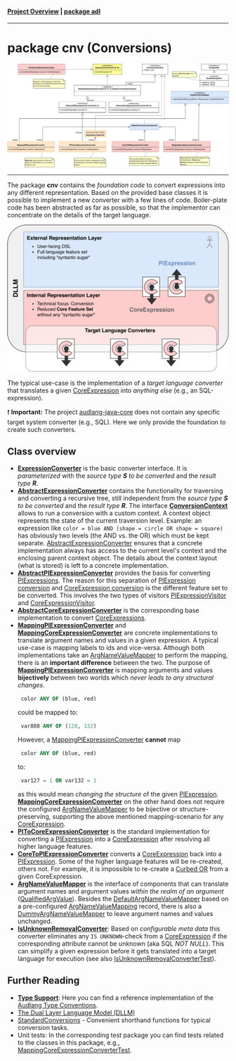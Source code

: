 #### [Project Overview](../../../../../../../README.md) | [package adl](../README.md)
----

# package cnv (Conversions)

![cnv-overview](./cnv-classes.svg)

----

The package **cnv** contains the *foundation code* to convert expressions into any different representation. Based on the provided base classes it is possible to implement a new converter with a few lines of code. Boiler-plate code has been abstracted as far as possible, so that the implementor can concentrate on the details of the target language.

![cnv-overview](./cnv-converters.svg)

The typical use-case is the implementation of a *target language converter* that translates a given [CoreExpression](../irl/CoreExpression.java) into *anything else* (e.g., an SQL-expression).

:exclamation: **Important:** The project [audlang-java-core](../../../../../../../README.md) does not contain any specific target system converter (e.g., SQL). Here we only provide the foundation to create such converters.


## Class overview

 * **[ExpressionConverter](ExpressionConverter.java)** is the basic converter interface. It is *parameterized* with the *source type **S** to be converted* and the *result type **R***.
 * **[AbstractExpressionConverter](AbstractExpressionConverter.java)** contains the functionality for traversing and converting a recursive tree, still independent from the *source type **S** to be converted* and the *result type **R***. The interface **[ConversionContext](ConversionContext.java)** allows to run a conversion with a custom context. A context object represents the state of the current traversion level. Example: an expression like `color = blue AND (shape = circle OR shape = square)` has obviously two levels (the AND vs. the OR) which must be kept separate. [AbstractExpressionConverter](AbstractExpressionConverter.java) ensures that a concrete implementation always has access to the current level's context and the enclosing parent context object. The details about the context layout (what is stored) is left to a concrete implementation.
 * **[AbstractPlExpressionConverter](AbstractPlExpressionConverter.java)** provides the basis for converting [PlExpressions](../erl/PlExpression.java). The reason for this separation of [PlExpression conversion](../erl/PlExpression.java) and [CoreExpression conversion](../erl/CoreExpression.java) is the different feature set to be converted. This involves the two types of visitors [PlExpressionVisitor](../erl/PlExpressionVisitor.java) and [CoreExpressionVisitor](../irl/CoreExpressionVisitor.java).
 * **[AbstractCoreExpressionConverter](AbstractCoreExpressionConverter.java)** is the corresponding base implementation to convert [CoreExpressions](../erl/CoreExpression.java).
 * **[MappingPlExpressionConverter](MappingPlExpressionConverter.java)** and **[MappingCoreExpressionConverter](MappingCoreExpressionConverter.java)** are concrete implementations to translate argument names and values in a given expression. A typical use-case is mapping labels to ids and vice-versa. Although both implementations take an [ArgNameValueMapper](ArgNameValueMapper.java) to perform the mapping, there is an **important difference** between the two. The purpose of **[MappingPlExpressionConverter](MappingPlExpressionConverter.java)** is mapping arguments and values **bijectively** between two worlds which *never leads to any structural changes*. 
   ```sql
    color ANY OF (blue, red)
   ```
   could be mapped to:
   ```sql
    var888 ANY OF (128, 132)
   ```
   However, a [MappingPlExpressionConverter](MappingPlExpressionConverter.java) **cannot** map
   ```sql
    color ANY OF (blue, red)
   ```
   to:
   ```sql
    var127 = 1 OR var132 = 1
   ```
   as this would mean *changing the structure* of the given [PlExpression](../erl/PlExpression.java). **[MappingCoreExpressionConverter](MappingCoreExpressionConverter.java)** on the other hand does not require the configured [ArgNameValueMapper](ArgNameValueMapper.java) to be bijective or structure-preserving, supporting the above mentioned mapping-scenario for any [CoreExpression](../erl/CoreExpression.java).
 * **[PlToCoreExpressionConverter](PlToCoreExpressionConverter.java)** is the standard implementation for converting a [PlExpression](../erl/PlExpression.java) into a [CoreExpression](../irl/CoreExpression.java) after resolving all higher language features.
 * **[CoreToPlExpressionConverter](CoreToPlExpressionConverter.java)** converts a [CoreExpression](../irl/CoreExpression.java) back into a [PlExpression](../erl/PlExpression.java). Some of the higher language features will be re-created, others not. For example, it is impossible to re-create a [Curbed OR](https://github.com/KarlEilebrecht/audlang-spec/blob/main/doc/AudienceDefinitionLanguageSpecification.md#43-curbed-or) from a given CoreExpression.
 * **[ArgNameValueMapper](ArgNameValueMapper.java)** is the interface of components that can translate argument names and argument values *within the realm of an argument* ([QualifiedArgValue](QualifiedArgValue.java)). Besides the [DefaultArgNameValueMapper](DefaultArgNameValueMapper.java) based on a pre-configured [ArgNameValueMapping](ArgNameValueMapping.java) record, there is also a [DummyArgNameValueMapper](DummyArgNameValueMapper.java) to leave argument names and values unchanged.
 * **[IsUnknownRemovalConverter](IsUnknownRemovalConverter.java)**: Based on *configurable meta data* this converter eliminates any `IS UNKNOWN`-check from a [CoreExpression](../irl/CoreExpression.java) if the corresponding attribute cannot be unknown (aka SQL *NOT NULL*). This can simplify a given expression before it gets translated into a target language for execution (see also [IsUnknownRemovalConverterTest](../../../../../../test/java/de/calamanari/adl/cnv/IsUnknownRemovalConverterTest.java)).


## Further Reading
 * **[Type Support](./tps/README.md)**: Here you can find a reference implementation of the [Audlang Type Conventions](https://github.com/KarlEilebrecht/audlang-spec/blob/main/doc/AudienceDefinitionLanguageSpecification.md#2-type-conventions).
 * [The Dual Layer Language Model (DLLM)](../../../../../../../TheDualLayerLanguageModel.md)
 * [StandardConversions](../cnv/StandardConversions.java) - Convenient shorthand functions for typical conversion tasks.
 * Unit tests: In the corresponding test package you can find tests related to the classes in this package, e.g., [MappingCoreExpressionConverterTest](../../../../../../test/java/de/calamanari/adl/cnv/MappingCoreExpressionConverterTest.java).



